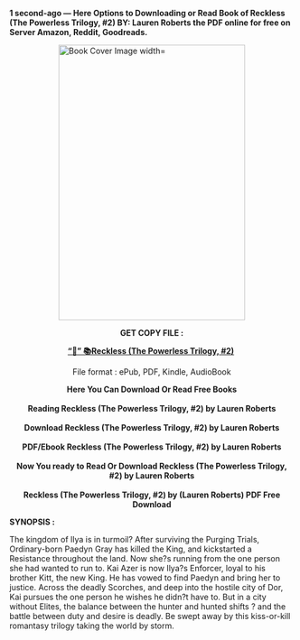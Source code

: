 <p><strong>1 second-ago &mdash; Here Options to Downloading or Read Book of Reckless (The Powerless Trilogy, #2) BY: Lauren  Roberts the PDF online for free on Server Amazon, Reddit, Goodreads.</strong></p><p><a href="https://yuzong16a.web.app/apply/183086339-reckless"><img style="display: block; margin-left: auto; margin-right: auto;" src="https://i.gr-assets.com/images/S/compressed.photo.goodreads.com/books/1700321347l/183086339.jpg" alt="Book Cover Image width=" width="330" height="488" /></a></p><p style="text-align: center;"><strong>GET COPY FILE :</strong></p><p style="text-align: center;"><strong><a href="https://yuzong16a.web.app/apply/183086339-reckless" target="_blank" rel="noopener">“📢” 📚Reckless (The Powerless Trilogy, #2)</a>&nbsp;</strong></p><p style="text-align: center;">File format : ePub, PDF, Kindle, AudioBook</p><div style="text-align: center;"><strong>Here You Can Download Or Read Free Books</strong></div><div style="text-align: center;">&nbsp;</div><div style="text-align: center;"><strong>Reading Reckless (The Powerless Trilogy, #2) by Lauren  Roberts</strong></div><div style="text-align: center;">&nbsp;</div><div style="text-align: center;"><strong>Download Reckless (The Powerless Trilogy, #2) by Lauren  Roberts</strong></div><div style="text-align: center;">&nbsp;</div><div style="text-align: center;"><strong>PDF/Ebook Reckless (The Powerless Trilogy, #2) by Lauren  Roberts</strong></div><div style="text-align: center;">&nbsp;</div><div style="text-align: center;"><strong>Now You ready to Read Or Download Reckless (The Powerless Trilogy, #2) by Lauren  Roberts</strong></div><div style="text-align: center;">&nbsp;</div><div style="text-align: center;"><strong>Reckless (The Powerless Trilogy, #2) by (Lauren  Roberts) PDF Free Download</strong></div><p><strong>SYNOPSIS :</strong></p><p>The kingdom of Ilya is in turmoil? After surviving the Purging Trials, Ordinary-born Paedyn Gray has killed the King, and kickstarted a Resistance throughout the land. Now she?s running from the one person she had wanted to run to. Kai Azer is now Ilya?s Enforcer, loyal to his brother Kitt, the new King. He has vowed to find Paedyn and bring her to justice. Across the deadly Scorches, and deep into the hostile city of Dor, Kai pursues the one person he wishes he didn?t have to. But in a city without Elites, the balance between the hunter and hunted shifts ? and the battle between duty and desire is deadly. Be swept away by this kiss-or-kill romantasy trilogy taking the world by storm.</p>
